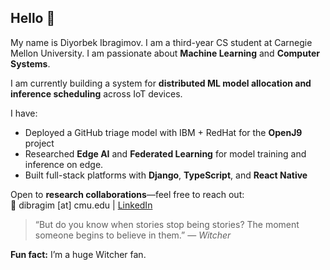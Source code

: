 ## Hello 👋

My name is Diyorbek Ibragimov. I am a third-year CS student at Carnegie Mellon University. I am passionate about **Machine Learning** and **Computer Systems**.

I am currently building a system for **distributed ML model allocation and inference scheduling** across IoT devices.

I have:
- Deployed a GitHub triage model with IBM + RedHat for the **OpenJ9** project  
- Researched **Edge AI** and **Federated Learning** for model training and inference on edge.
- Built full-stack platforms with **Django**, **TypeScript**, and **React Native**

Open to **research collaborations**—feel free to reach out:  
📧 dibragim [at] cmu.edu | [LinkedIn](https://www.linkedin.com/in/diyorbek-ibragimov/)

> “But do you know when stories stop being stories? The moment someone begins to believe in them.” — *Witcher*

**Fun fact:** I’m a huge Witcher fan.
